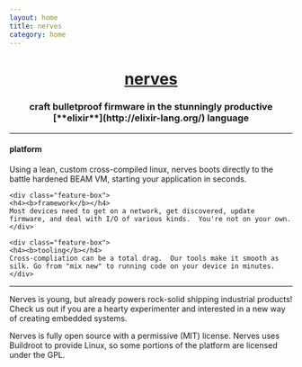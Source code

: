 ```yaml
---
layout: home
title: nerves
category: home
---
```


<center>
<h1><a href="http://nerves-project.org">nerves</a></h1>
<h3>craft bulletproof firmware in the stunningly productive [**elixir**](http://elixir-lang.org/) language</h3>
</center>

<hr/>
<div class="feature-box-container">
    <div class="feature-box">
    <h4><b>platform</b></h4>
    Using a lean, custom cross-compiled linux, nerves boots directly to the battle hardened BEAM VM, starting your application in seconds.
    </div>

    <div class="feature-box">
    <h4><b>framework</b></h4>
    Most devices need to get on a network, get discovered, update firmware, and deal with I/O of various kinds.  You're not on your own.
    </div>

    <div class="feature-box">
    <h4><b>tooling</b></h4>
    Cross-compliation can be a total drag.  Our tools make it smooth as silk. Go from "mix new" to running code on your device in minutes.  
    </div>
</div>
<hr/>

Nerves is young, but already powers rock-solid shipping industrial products!  Check us out if you are a hearty experimenter and interested in a new way of creating embedded systems.

Nerves is fully open source with a permissive (MIT) license.  Nerves uses Buildroot to provide Linux, so some portions of the platform are licensed under the GPL.
